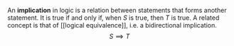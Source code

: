 
An **implication** in logic is a relation between statements that forms another statement. It is true if and only if, when $S$ is true, then $T$ is true. A related concept is that of [[logical equivalence]], i.e. a bidirectional implication.
$$
S \implies T
$$
